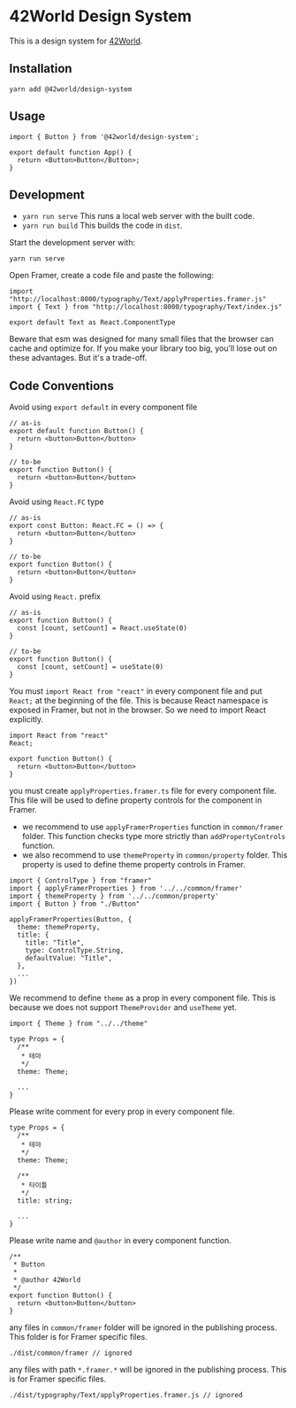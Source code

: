 # 42World Design System

This is a design system for [42World](https://42world.kr).

## Installation

```
yarn add @42world/design-system
```

## Usage

```tsx
import { Button } from '@42world/design-system';

export default function App() {
  return <Button>Button</Button>;
}
```

## Development

- `yarn run serve` This runs a local web server with the built code.
- `yarn run build` This builds the code in `dist`.

Start the development server with:

```
yarn run serve
```

Open Framer, create a code file and paste the following:

```.tsx
import "http://localhost:8000/typography/Text/applyProperties.framer.js"
import { Text } from "http://localhost:8000/typography/Text/index.js"

export default Text as React.ComponentType
```

Beware that esm was designed for many small files that the browser can cache and optimize for. If you make your library too big, you'll lose out on these advantages. But it's a trade-off.

## Code Conventions

Avoid using `export default` in every component file

```
// as-is
export default function Button() {
  return <button>Button</button>
}

// to-be
export function Button() {
  return <button>Button</button>
}
```

Avoid using `React.FC` type

```
// as-is
export const Button: React.FC = () => {
  return <button>Button</button>
}

// to-be
export function Button() {
  return <button>Button</button>
}
```

Avoid using `React.` prefix

```
// as-is
export function Button() {
  const [count, setCount] = React.useState(0)
}

// to-be
export function Button() {
  const [count, setCount] = useState(0)
}
```

You must `import React from "react"` in every component file and put `React;` at the beginning of the file. This is because React namespace is exposed in Framer, but not in the browser. So we need to import React explicitly.

```
import React from "react"
React;

export function Button() {
  return <button>Button</button>
}
```

you must create `applyProperties.framer.ts` file for every component file. This file will be used to define property controls for the component in Framer.

- we recommend to use `applyFramerProperties` function in `common/framer` folder. This function checks type more strictly than `addPropertyControls` function.
- we also recommend to use `themeProperty` in `common/property` folder. This property is used to define theme property controls in Framer.

```
import { ControlType } from "framer"
import { applyFramerProperties } from '../../common/framer'
import { themeProperty } from '../../common/property'
import { Button } from "./Button"

applyFramerProperties(Button, {
  theme: themeProperty,
  title: {
    title: "Title",
    type: ControlType.String,
    defaultValue: "Title",
  },
  ...
})
```

We recommend to define `theme` as a prop in every component file. This is because we does not support `ThemeProvider` and `useTheme` yet.

```
import { Theme } from "../../theme"

type Props = {
  /**
   * 테마
   */
  theme: Theme;

  ...
}
```

Please write comment for every prop in every component file.

```
type Props = {
  /**
   * 테마
   */
  theme: Theme;

  /**
   * 타이틀
   */
  title: string;

  ...
}
```

Please write name and `@author` in every component function.

```
/**
 * Button
 *
 * @author 42World
 */
export function Button() {
  return <button>Button</button>
}
```

any files in `common/framer` folder will be ignored in the publishing process. This folder is for Framer specific files.

```
./dist/common/framer // ignored
```

any files with path `*.framer.*` will be ignored in the publishing process. This is for Framer specific files.

```
./dist/typography/Text/applyProperties.framer.js // ignored
```
